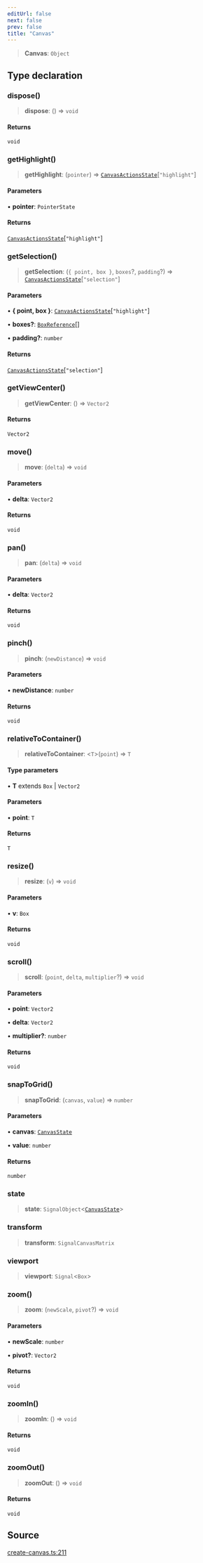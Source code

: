 ```yaml
---
editUrl: false
next: false
prev: false
title: "Canvas"
---
```


> **Canvas**: `Object`

## Type declaration

### dispose()

> **dispose**: () => `void`

#### Returns

`void`

### getHighlight()

> **getHighlight**: (`pointer`) => [`CanvasActionsState`](CanvasActionsState.md)\[`"highlight"`\]

#### Parameters

• **pointer**: `PointerState`

#### Returns

[`CanvasActionsState`](CanvasActionsState.md)\[`"highlight"`\]

### getSelection()

> **getSelection**: (`{ point, box }`, `boxes`?, `padding`?) => [`CanvasActionsState`](CanvasActionsState.md)\[`"selection"`\]

#### Parameters

• **\{ point, box }**: [`CanvasActionsState`](CanvasActionsState.md)\[`"highlight"`\]

• **boxes?**: [`BoxReference`](BoxReference.md)[]

• **padding?**: `number`

#### Returns

[`CanvasActionsState`](CanvasActionsState.md)\[`"selection"`\]

### getViewCenter()

> **getViewCenter**: () => `Vector2`

#### Returns

`Vector2`

### move()

> **move**: (`delta`) => `void`

#### Parameters

• **delta**: `Vector2`

#### Returns

`void`

### pan()

> **pan**: (`delta`) => `void`

#### Parameters

• **delta**: `Vector2`

#### Returns

`void`

### pinch()

> **pinch**: (`newDistance`) => `void`

#### Parameters

• **newDistance**: `number`

#### Returns

`void`

### relativeToContainer()

> **relativeToContainer**: \<`T`\>(`point`) => `T`

#### Type parameters

• **T** extends `Box` \| `Vector2`

#### Parameters

• **point**: `T`

#### Returns

`T`

### resize()

> **resize**: (`v`) => `void`

#### Parameters

• **v**: `Box`

#### Returns

`void`

### scroll()

> **scroll**: (`point`, `delta`, `multiplier`?) => `void`

#### Parameters

• **point**: `Vector2`

• **delta**: `Vector2`

• **multiplier?**: `number`

#### Returns

`void`

### snapToGrid()

> **snapToGrid**: (`canvas`, `value`) => `number`

#### Parameters

• **canvas**: [`CanvasState`](CanvasState.md)

• **value**: `number`

#### Returns

`number`

### state

> **state**: `SignalObject`\<[`CanvasState`](CanvasState.md)\>

### transform

> **transform**: `SignalCanvasMatrix`

### viewport

> **viewport**: `Signal`\<`Box`\>

### zoom()

> **zoom**: (`newScale`, `pivot`?) => `void`

#### Parameters

• **newScale**: `number`

• **pivot?**: `Vector2`

#### Returns

`void`

### zoomIn()

> **zoomIn**: () => `void`

#### Returns

`void`

### zoomOut()

> **zoomOut**: () => `void`

#### Returns

`void`

## Source

[create-canvas.ts:211](https://github.com/nodenogg-in/alpha-p2p/blob/eef58d6a6d6a6f76abda4ba5686a340e45c0c40b/packages/infinitykit/src/create-canvas.ts#L211)
